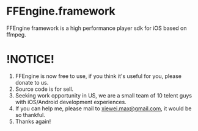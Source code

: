 FFEngine.framework
==================

FFEngine framework is a high performance player sdk for iOS based on ffmpeg.


!NOTICE!
==================
1. FFEngine is now free to use, if you think it's useful for you, please donate to us.
2. Source code is for sell.
3. Seeking work opportunity in US, we are a small team of 10 telent guys with iOS/Android development experiences.
4. If you can help me, please mail to xiewei.max@gmail.com, it would be so thankful.
5. Thanks again!
